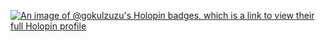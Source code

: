 [![An image of @gokulzuzu's Holopin badges, which is a link to view their full Holopin profile](https://holopin.me/gokulzuzu)](https://holopin.io/@gokulzuzu)
